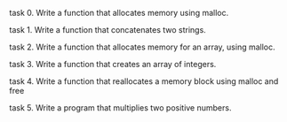 task 0.
Write a function that allocates memory using malloc.

task 1.
Write a function that concatenates two strings.

task 2.
Write a function that allocates memory for an array, using malloc.

task 3.
Write a function that creates an array of integers.

task 4.
Write a function that reallocates a memory block using malloc and free

task 5.
Write a program that multiplies two positive numbers.

